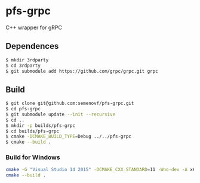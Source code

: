 # pfs-grpc

C++ wrapper for gRPC

## Dependences
```sh
$ mkdir 3rdparty
$ cd 3rdparty
$ git submodule add https://github.com/grpc/grpc.git grpc
```

## Build
```sh
$ git clone git@github.com:semenovf/pfs-grpc.git
$ cd pfs-grpc
$ git submodule update --init --recursive
$ cd ..
$ mkdir -p builds/pfs-grpc
$ cd builds/pfs-grpc
$ cmake -DCMAKE_BUILD_TYPE=Debug ../../pfs-grpc
$ cmake --build .
```

### Build for Windows
```sh
cmake -G "Visual Studio 14 2015" -DCMAKE_CXX_STANDARD=11 -Wno-dev -A x64 <pfs-grpc source path>
cmake --build .

```